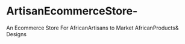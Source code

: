 # ArtisanEcommerceStore-
An Ecommerce Store For AfricanArtisans to Market AfricanProducts&amp; Designs 
